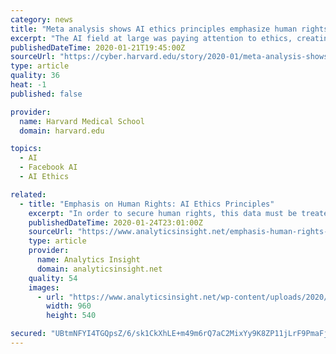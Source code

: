 ```yaml
---
category: news
title: "Meta analysis shows AI ethics principles emphasize human rights"
excerpt: "The AI field at large was paying attention to ethics, creating and applying frameworks for AI research, development, policy, and law, but there was no unified approach. A team of researchers from BKC recently released a white paper and visualization that mapped AI principles and guidelines to find consensus."
publishedDateTime: 2020-01-21T19:45:00Z
sourceUrl: "https://cyber.harvard.edu/story/2020-01/meta-analysis-shows-ai-ethics-principles-emphasize-human-rights"
type: article
quality: 36
heat: -1
published: false

provider:
  name: Harvard Medical School
  domain: harvard.edu

topics:
  - AI
  - Facebook AI
  - AI Ethics

related:
  - title: "Emphasis on Human Rights: AI Ethics Principles"
    excerpt: "In order to secure human rights, this data must be treated equivalent to some other personal information. Indeed, even as the AI field keeps on refining and work out ethics draws near, a report out of Harvard University’s Berkman Klein Center tried to extricate consensus, if not clearness: The work, titled “Principled Artificial ..."
    publishedDateTime: 2020-01-24T23:01:00Z
    sourceUrl: "https://www.analyticsinsight.net/emphasis-human-rights-ai-ethics-principles/"
    type: article
    provider:
      name: Analytics Insight
      domain: analyticsinsight.net
    quality: 54
    images:
      - url: "https://www.analyticsinsight.net/wp-content/uploads/2020/01/ethics.jpg"
        width: 960
        height: 540

secured: "UBtmNFYI4TGQpsZ/6/sk1CkXhLE+m49m6rQ7aC2MixYy9K8ZP11jLrF9PmaFjc8+0S1DjV6g0ZC3fVH+AsYwRcbpKci2VJVWmIUHMKqnOZnxiKKb109No2fZ8OSiR3aY4xfT78QudSWNEq8rLVZqNwpC6xs9VIoFEq16w2Zqdm0lniziIyEZQFL/R5ZToGf14q65A++2657sbAHAzvGHzzWbwNscgWNb97RwkWSwN818U+fOwL8htRhVG4vs0NrJ+7JovHiW1dHGZTAhufh7ynKUxcZUjUwGwFbDVJDHto0=;mSNyGWnYT+TrRWtxWQn2zw=="
---
```


